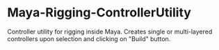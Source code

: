 Maya-Rigging-ControllerUtility
==============================

Controller utility for rigging inside Maya. Creates single or multi-layered controllers upon selection and clicking on "Build" button.